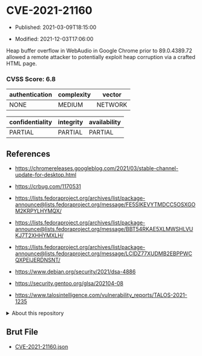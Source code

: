 # CVE-2021-21160

- Published: 2021-03-09T18:15:00

- Modified: 2021-12-03T17:06:00

Heap buffer overflow in WebAudio in Google Chrome prior to 89.0.4389.72 allowed a remote attacker to potentially exploit heap corruption via a crafted HTML page.

### CVSS Score: **6.8**

| authentication | complexity | vector |
| --- | --- | --- |
| NONE | MEDIUM | NETWORK |

| confidentiality | integrity | availability |
| --- | --- | --- |
| PARTIAL | PARTIAL | PARTIAL |

## References

* https://chromereleases.googleblog.com/2021/03/stable-channel-update-for-desktop.html

* https://crbug.com/1170531

* https://lists.fedoraproject.org/archives/list/package-announce@lists.fedoraproject.org/message/FE5SIKEVYTMDCC5OSXGOM2KRPYLHYMQX/

* https://lists.fedoraproject.org/archives/list/package-announce@lists.fedoraproject.org/message/BBT54RKAE5XLMWSHLVUKJ7T2XHHYMXLH/

* https://lists.fedoraproject.org/archives/list/package-announce@lists.fedoraproject.org/message/LCIDZ77XUDMB2EBPPWCQXPEIJERDNSNT/

* https://www.debian.org/security/2021/dsa-4886

* https://security.gentoo.org/glsa/202104-08

* https://www.talosintelligence.com/vulnerability_reports/TALOS-2021-1235

<details>
<summary>About this repository</summary> 

  This repository is part of the project [Live Hack CVE](https://github.com/Live-Hack-CVE). Main website can be found [www.live-hack.org](https://www.live-hack.org) 
  
  Made by [Sn0wAlice](https://github.com/Sn0wAlice) for the people that care about security and need to have a feed of the latest CVEs. Hope you enjoy it, don't forget to star the repo and follow me on [Twitter](https://twitter.com/Sn0wAlice) and [Github](https://github.com/Sn0wAlice). And that is my [personnal website](https://www.alice-snow.me/)

  - [Home Page](https://github.com/Live-Hack-CVE)
  - [Framework](https://github.com/Live-Hack-CVE/cve-framework)
  - [CVE database](https://github.com/Live-Hack-CVE/full_database)
  - [Changelog](https://github.com/Live-Hack-CVE/Changelog)
</details>

## Brut File

* [CVE-2021-21160.json](https://raw.githubusercontent.com/Live-Hack-CVE/full_database/main/cves/2021/CVE-2021-21160.json)

